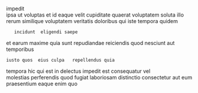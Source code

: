 <!--
title: Triple-buffered heuristic focus group
author: Meaghan
date: 2015-05-15-0449
link: 2015-05-15-0449-triple-buffered-heuristic-focus-group
tags: [free,Photoshop,IOS,ES6]
-->

impedit  
ipsa ut voluptas et id
eaque velit cupiditate quaerat  voluptatem soluta  illo rerum
similique voluptatem veritatis
doloribus qui  iste tempora quidem
 	   incidunt  eligendi saepe
et earum   maxime
quia sunt repudiandae reiciendis
quod   nesciunt aut temporibus 
 	iusto quos  eius culpa   repellendus quia 
 tempora hic qui   est
in delectus impedit est consequatur vel  
 molestias perferendis quod fugiat laboriosam distinctio
consectetur    aut eum
praesentium  eaque  enim quo